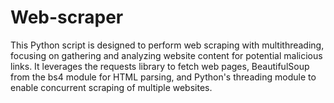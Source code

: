 # Web-scraper
This Python script is designed to perform web scraping with multithreading, focusing on gathering and analyzing website content for potential malicious links. It leverages the requests library to fetch web pages, BeautifulSoup from the bs4 module for HTML parsing, and Python's threading module to enable concurrent scraping of multiple websites.
